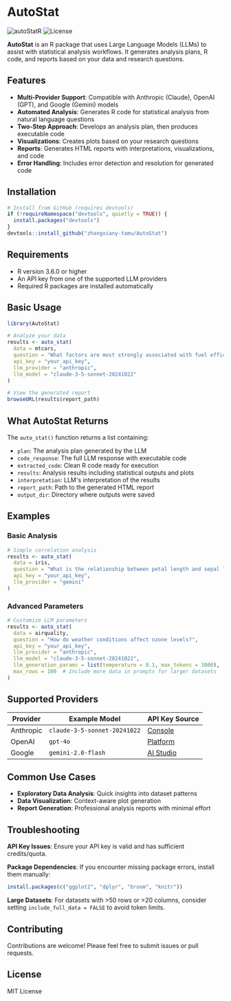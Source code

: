 # AutoStat

![autoStatR](https://img.shields.io/badge/R-AutoStat-blue)
![License](https://img.shields.io/badge/license-MIT-green)

**AutoStat** is an R package that uses Large Language Models (LLMs) to assist with statistical analysis workflows. It generates analysis plans, R code, and reports based on your data and research questions.

## Features

- **Multi-Provider Support**: Compatible with Anthropic (Claude), OpenAI (GPT), and Google (Gemini) models
- **Automated Analysis**: Generates R code for statistical analysis from natural language questions
- **Two-Step Approach**: Develops an analysis plan, then produces executable code
- **Visualizations**: Creates plots based on your research questions
- **Reports**: Generates HTML reports with interpretations, visualizations, and code
- **Error Handling**: Includes error detection and resolution for generated code

## Installation

```r
# Install from GitHub (requires devtools)
if (!requireNamespace("devtools", quietly = TRUE)) {
  install.packages("devtools")
}
devtools::install_github("zhangxiany-tamu/AutoStat")
```

## Requirements

- R version 3.6.0 or higher
- An API key from one of the supported LLM providers
- Required R packages are installed automatically

## Basic Usage

```r
library(AutoStat)

# Analyze your data
results <- auto_stat(
  data = mtcars,
  question = "What factors are most strongly associated with fuel efficiency (mpg)?",
  api_key = "your_api_key",
  llm_provider = "anthropic",
  llm_model = "claude-3-5-sonnet-20241022"
)

# View the generated report
browseURL(results$report_path)
```

## What AutoStat Returns

The `auto_stat()` function returns a list containing:

- `plan`: The analysis plan generated by the LLM
- `code_response`: The full LLM response with executable code
- `extracted_code`: Clean R code ready for execution
- `results`: Analysis results including statistical outputs and plots
- `interpretation`: LLM's interpretation of the results
- `report_path`: Path to the generated HTML report
- `output_dir`: Directory where outputs were saved

## Examples

### Basic Analysis
```r
# Simple correlation analysis
results <- auto_stat(
  data = iris,
  question = "What is the relationship between petal length and sepal length?",
  api_key = "your_api_key",
  llm_provider = "gemini"
)
```

### Advanced Parameters
```r
# Customize LLM parameters
results <- auto_stat(
  data = airquality,
  question = "How do weather conditions affect ozone levels?",
  api_key = "your_api_key",
  llm_provider = "anthropic",
  llm_model = "claude-3-5-sonnet-20241022",
  llm_generation_params = list(temperature = 0.1, max_tokens = 3000),
  max_rows = 100  # Include more data in prompts for larger datasets
)
```

## Supported Providers

| Provider | Example Model | API Key Source |
|----------|---------------|----------------|
| Anthropic | `claude-3-5-sonnet-20241022` | [Console](https://console.anthropic.com/) |
| OpenAI | `gpt-4o` | [Platform](https://platform.openai.com/) |
| Google | `gemini-2.0-flash` | [AI Studio](https://ai.google.dev/) |

## Common Use Cases

- **Exploratory Data Analysis**: Quick insights into dataset patterns
- **Data Visualization**: Context-aware plot generation
- **Report Generation**: Professional analysis reports with minimal effort

## Troubleshooting

**API Key Issues**: Ensure your API key is valid and has sufficient credits/quota.

**Package Dependencies**: If you encounter missing package errors, install them manually:
```r
install.packages(c("ggplot2", "dplyr", "broom", "knitr"))
```

**Large Datasets**: For datasets with >50 rows or >20 columns, consider setting `include_full_data = FALSE` to avoid token limits.

## Contributing

Contributions are welcome! Please feel free to submit issues or pull requests.

## License

MIT License
